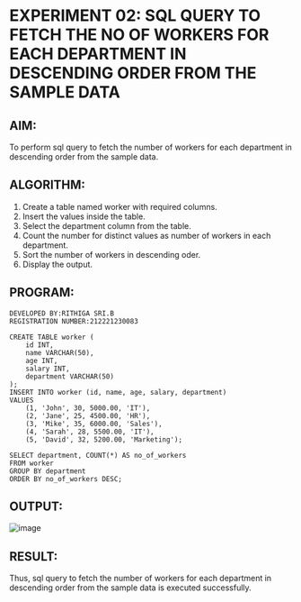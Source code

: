 # EXPERIMENT 02: SQL QUERY TO FETCH THE NO OF WORKERS FOR EACH DEPARTMENT IN DESCENDING ORDER FROM THE SAMPLE DATA
## AIM:
To perform sql query to fetch the number of workers for each department in descending order from the sample data.
## ALGORITHM:
1. Create a table named worker with required columns.
2. Insert the values inside the table.
3. Select the department column from the table.
4. Count the number for distinct values as number of workers in each department.
5. Sort the number of workers in descending oder.
6. Display the output.
## PROGRAM:
```
DEVELOPED BY:RITHIGA SRI.B
REGISTRATION NUMBER:212221230083
```
```
CREATE TABLE worker (
    id INT,
    name VARCHAR(50),
    age INT,
    salary INT,
    department VARCHAR(50)
);
INSERT INTO worker (id, name, age, salary, department)
VALUES
    (1, 'John', 30, 5000.00, 'IT'),
    (2, 'Jane', 25, 4500.00, 'HR'),
    (3, 'Mike', 35, 6000.00, 'Sales'),
    (4, 'Sarah', 28, 5500.00, 'IT'),
    (5, 'David', 32, 5200.00, 'Marketing');
    
SELECT department, COUNT(*) AS no_of_workers
FROM worker
GROUP BY department
ORDER BY no_of_workers DESC;
```
## OUTPUT:
![image](https://github.com/Rithigasri/DBMS-EXP2/assets/93427256/64fca745-dd78-4fd8-8289-ca696163deaf)
## RESULT:
Thus, sql query to fetch the number of workers for each department in descending order from the sample data is executed successfully.
